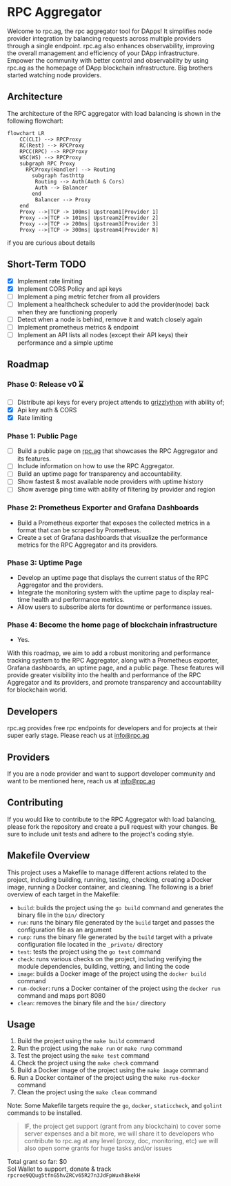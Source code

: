 # RPC Aggregator

Welcome to rpc.ag, the rpc aggregator tool for DApps! It simplifies node provider integration
by balancing requests across multiple providers through a single endpoint. rpc.ag also enhances observability, improving
the overall management and efficiency of your DApp infrastructure. Empower the community with better control and
observability by using rpc.ag as the homepage of DApp blockchain infrastructure. Big brothers started watching node
providers.

## Architecture
The architecture of the RPC aggregator with load balancing is shown in the following flowchart:

```mermaid
flowchart LR 
    CC(CLI) --> RPCProxy
    RC(Rest) --> RPCProxy
    RPCC(RPC) --> RPCProxy
    WSC(WS) --> RPCProxy
    subgraph RPC Proxy
      RPCProxy(Handler) --> Routing
        subgraph fasthttp
         Routing --> Auth(Auth & Cors) 
         Auth --> Balancer
        end
         Balancer --> Proxy
    end
    Proxy -->|TCP -> 100ms| Upstream1[Provider 1]  
    Proxy -->|TCP -> 101ms| Upstream2[Provider 2] 
    Proxy -->|TCP -> 200ms| Upstream3[Provider 3] 
    Proxy -->|TCP -> 300ms| Upstream4[Provider N]
```

if you are curious about details


## Short-Term TODO

- [x] Implement rate limiting
- [x] Implement CORS Policy and api keys
- [ ] Implement a ping metric fetcher from all providers
- [ ] Implement a healthcheck scheduler to add the provider(node) back when they are functioning properly
- [ ] Detect when a node is behind, remove it and watch closely again
- [ ] Implement prometheus metrics & endpoint
- [ ] Implement an API lists all nodes (except their API keys) their performance and a simple uptime

## Roadmap

### Phase 0: Release v0 ⌛️

- [ ] Distribute api keys for every project attends to [grizzlython](https://solana.com/grizzlython) with ability of;
- [x] Api key auth & CORS
- [x] Rate limiting

### Phase 1: Public Page

- [ ] Build a public page on [rpc.ag](rpc.ag) that showcases the RPC Aggregator and its features.
- [ ] Include information on how to use the RPC Aggregator.
- [ ] Build an uptime page for transparency and accountability.
- [ ] Show fastest & most available node providers with uptime history
- [ ] Show average ping time with ability of filtering by provider and region 

### Phase 2: Prometheus Exporter and Grafana Dashboards

- Build a Prometheus exporter that exposes the collected metrics in a format that can be scraped by Prometheus.
- Create a set of Grafana dashboards that visualize the performance metrics for the RPC Aggregator and its providers.

### Phase 3: Uptime Page

- Develop an uptime page that displays the current status of the RPC Aggregator and the providers.
- Integrate the monitoring system with the uptime page to display real-time health and performance metrics.
- Allow users to subscribe alerts for downtime or performance issues.


### Phase 4: Become the home page of blockchain infrastructure

- Yes.

With this roadmap, we aim to add a robust monitoring and performance tracking system to the RPC Aggregator, along with a
Prometheus exporter, Grafana dashboards, an uptime page, and a public page. These features will provide greater
visibility into the health and performance of the RPC Aggregator and its providers, and promote transparency and
accountability for blockchain world.

## Developers

rpc.ag provides free rpc endpoints for developers and for projects at their super early stage. Please reach us at
info@rpc.ag

## Providers

If you are a node provider and want to support developer community and want to be mentioned here, reach us at
info@rpc.ag

## Contributing

If you would like to contribute to the RPC Aggregator with load balancing, please fork the repository and create a pull
request with your changes. Be sure to include unit tests and adhere to the project's coding style.

Makefile Overview
-----------------

This project uses a Makefile to manage different actions related to the project, including building, running, testing, checking, creating a Docker image, running a Docker container, and cleaning. The following is a brief overview of each target in the Makefile:

-   `build`: builds the project using the `go build` command and generates the binary file in the `bin/` directory
-   `run`: runs the binary file generated by the `build` target and passes the configuration file as an argument
-   `runp`: runs the binary file generated by the `build` target with a private configuration file located in the `_private/` directory
-   `test`: tests the project using the `go test` command
-   `check`: runs various checks on the project, including verifying the module dependencies, building, vetting, and linting the code
-   `image`: builds a Docker image of the project using the `docker build` command
-   `run-docker`: runs a Docker container of the project using the `docker run` command and maps port 8080
-   `clean`: removes the binary file and the `bin/` directory

Usage
-----

1.  Build the project using the `make build` command
2.  Run the project using the `make run` or `make runp` command
3.  Test the project using the `make test` command
4.  Check the project using the `make check` command
5.  Build a Docker image of the project using the `make image` command
6.  Run a Docker container of the project using the `make run-docker` command
7.  Clean the project using the `make clean` command

Note: Some Makefile targets require the `go`, `docker`, `staticcheck`, and `golint` commands to be installed.

> IF, the project get support (grant from any blockchain) to cover some server expenses and a bit more, we will share it
> to developers who contribute to rpc.ag at any level (proxy, doc, monitoring, etc) we will also open some grants for
> huge tasks and/or issues

Total grant so far: $0  
Sol Wallet to support, donate & track `rpcroe9QQug5tfnG5hvZRCv65R27n3JdFpWuxhBkekH`

